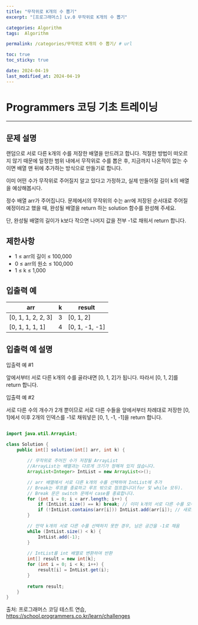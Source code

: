 ```yaml
---
title: "무작위로 K개의 수 뽑기"
excerpt: "[프로그래머스] Lv.0 무작위로 K개의 수 뽑기"

categories: Algorithm
tags:  Algorithm

permalink: /categories/무작위로 K개의 수 뽑기/ # url

toc: true
toc_sticky: true

date: 2024-04-19
last_modified_at: 2024-04-19
---
```


# Programmers 코딩 기초 트레이닝

---

## 문제 설명
랜덤으로 서로 다른 k개의 수를 저장한 배열을 만드려고 합니다. 적절한 방법이 떠오르지 않기 때문에 일정한 범위 내에서 무작위로 수를 뽑은 후, 지금까지 나온적이 없는 수이면 배열 맨 뒤에 추가하는 방식으로 만들기로 합니다.

이미 어떤 수가 무작위로 주어질지 알고 있다고 가정하고, 실제 만들어질 길이 k의 배열을 예상해봅시다.

정수 배열 arr가 주어집니다. 문제에서의 무작위의 수는 arr에 저장된 순서대로 주어질 예정이라고 했을 때, 완성될 배열을 return 하는 solution 함수를 완성해 주세요.

단, 완성될 배열의 길이가 k보다 작으면 나머지 값을 전부 -1로 채워서 return 합니다.

## 제한사항
- 1 ≤ arr의 길이 ≤ 100,000
- 0 ≤ arr의 원소 ≤ 100,000
- 1 ≤ k ≤ 1,000

## 입출력 예

| arr             | k   | result           |
|-----------------|-----|------------------|
| [0, 1, 1, 2, 2, 3] | 3   | [0, 1, 2]        |
| [0, 1, 1, 1, 1] | 4   | [0, 1, -1, -1]   |

## 입출력 예 설명
입출력 예 #1

앞에서부터 서로 다른 k개의 수를 골라내면 [0, 1, 2]가 됩니다. 따라서 [0, 1, 2]를 return 합니다.

입출력 예 #2

서로 다른 수의 개수가 2개 뿐이므로 서로 다른 수들을 앞에서부터 차례대로 저장한 [0, 1]에서 이후 2개의 인덱스를 -1로 채워넣은 [0, 1, -1, -1]을 return 합니다.


```java

import java.util.ArrayList;

class Solution {
    public int[] solution(int[] arr, int k) {
       
        // 무작위로 주어진 수가 저장될 ArrayList
    	//ArrayList는 배열과는 다르게 크기가 정해져 있지 않습니다.
        ArrayList<Integer> IntList = new ArrayList<>();

        // arr 배열에서 서로 다른 k개의 수를 선택하여 IntList에 추가
        // Break는 루프를 종료하고 루프 밖으로 점프합니다(for 및 while 모두).
        // Break 문은 switch 문에서 case를 종료합니다.
        for (int i = 0; i < arr.length; i++) {
            if (IntList.size() == k) break; // 이미 k개의 서로 다른 수를 모두 선택한 경우 반복 중지
            if (!IntList.contains(arr[i])) IntList.add(arr[i]); // 새로운 수라면 IntList에 추가
        }

        // 만약 k개의 서로 다른 수를 선택하지 못한 경우, 남은 공간을 -1로 채움
        while (IntList.size() < k) {
            IntList.add(-1);
        }
       
        // IntList를 int 배열로 변환하여 반환
        int[] result = new int[k];
        for (int i = 0; i < k; i++) {
            result[i] = IntList.get(i);
        }
        
        return result;
    }
}

``````

출처: 프로그래머스 코딩 테스트 연습, https://school.programmers.co.kr/learn/challenges
